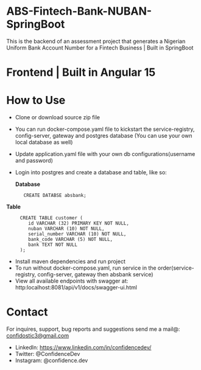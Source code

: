 # ABS-Fintech-Bank-NUBAN-SpringBoot
  This is the backend of an assessment project that generates a Nigerian Uniform Bank Account Number for a Fintech Business | Built in SpringBoot
  
# Frontend | Built in Angular 15

<a href="" target="_blank"></a>

# How to Use

- Clone or download source zip file
- You can run docker-compose.yaml file to kickstart the service-registry, config-server, gateway and postgres database (You can use your own local database as well)
- Update application.yaml file with your own db configurations(username and password)
- Login into postgres and create a database and table, like so:

  <b>Database</b>
     ```
        CREATE DATABSE absbank;
    ```
 <b>Table</b>
   ```  
        CREATE TABLE customer (
           id VARCHAR (32) PRIMARY KEY NOT NULL, 
           nuban VARCHAR (10) NOT NULL,
           serial_number VARCHAR (10) NOT NULL,
           bank_code VARCHAR (5) NOT NULL,
           bank TEXT NOT NULL
        );
   ```

- Install maven dependencies and run project
- To run without docker-compose.yaml, run service in the order(service-registry, config-server, gateway then absbank service)
- View all available endpoints with swagger at: http:localhost:8081/api/v1/docs/swagger-ui.html

# Contact

For inquires, support, bug reports and suggestions send me a mail@: confidostic3@gmail.com

- LinkedIn: https://www.linkedin.com/in/confidencedev/
- Twitter: @ConfidenceDev
- Instagram: @confidence.dev
